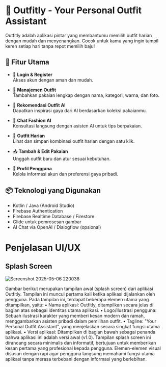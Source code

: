# 👗 Outfitly - Your Personal Outfit Assistant

Outfitly adalah aplikasi pintar yang membantumu memilih outfit harian dengan mudah dan menyenangkan. Cocok untuk kamu yang ingin tampil keren setiap hari tanpa repot memilih baju!

## 📲 Fitur Utama

- 🔐 **Login & Register**  
  Akses akun dengan aman dan mudah.

- 🧥 **Manajemen Outfit**  
  Tambahkan pakaian lengkap dengan nama, kategori, warna, dan foto.

- 🧠 **Rekomendasi Outfit AI**  
  Dapatkan inspirasi gaya dari AI berdasarkan koleksi pakaianmu.

- 💬 **Chat Fashion AI**  
  Konsultasi langsung dengan asisten AI untuk tips berpakaian.

- 📅 **Outfit Harian**  
  Lihat dan simpan kombinasi outfit harian dengan satu klik.

- 📤 **Tambah & Edit Pakaian**  
  Unggah outfit baru dan atur sesuai kebutuhan.

- 👤 **Profil Pengguna**  
  Kelola informasi akun dan preferensi gaya pribadi.

## 📦 Teknologi yang Digunakan

- Kotlin / Java (Android Studio)
- Firebase Authentication
- Firebase Realtime Database / Firestore
- Glide untuk pemrosesan gambar
- AI Chat via OpenAI / Dialogflow (opsional)

# Penjelasan UI/UX

## Splash Screen

![Screenshot 2025-05-06 220038](https://github.com/user-attachments/assets/53a44c8a-e455-4d8f-a068-a6d28e80d9a7)

Gambar berikut merupakan tampilan awal (splash screen) dari aplikasi Outfitly. Tampilan ini muncul pertama kali ketika aplikasi dijalankan oleh pengguna.
Pada tampilan ini, terdapat beberapa elemen utama yang ditampilkan, yaitu:
•	Nama aplikasi: Outfitly, ditampilkan secara jelas di bagian atas sebagai identitas utama aplikasi.
•	Logo/Ilustrasi pengguna: Sebuah ilustrasi karakter yang memberi kesan modern dan ramah, menggambarkan asisten pribadi dalam pemilihan outfit.
•	Tagline: "Your Personal Outfit Assistant", yang menjelaskan secara singkat fungsi utama aplikasi.
•	Versi aplikasi: Ditampilkan di bagian bawah sebagai penanda bahwa aplikasi ini adalah versi awal (v1.0).
Tampilan splash screen ini dirancang secara minimalis dan informatif, bertujuan untuk memberikan kesan pertama yang profesional kepada pengguna. Elemen-elemen visual disusun dengan rapi agar pengguna langsung memahami fungsi utama aplikasi tanpa merasa terbebani dengan informasi yang berlebihan.
